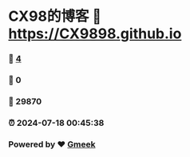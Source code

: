# CX98的博客 :link: https://CX9898.github.io 
### :page_facing_up: [4](https://CX9898.github.io/tag.html) 
### :speech_balloon: 0 
### :hibiscus: 29870 
### :alarm_clock: 2024-07-18 00:45:38 
### Powered by :heart: [Gmeek](https://github.com/Meekdai/Gmeek)
